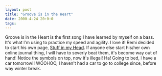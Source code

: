 ```yaml
---
layout: post
title: "Groove is in the Heart"
date: 2000-4-24 20:0:0
tags: 
---
```


Groove is in the Heart is the first song I have learned by myself on a bass. It's what I'm using to practice my speed and agility. I love it! Remi decided to start his own page, [Stuff in my Head][1]. If anyone else start his/her own online journal thing, I will have to severly beat them, it's become way out of hand! Notice the symbols on top, now it's illegal! Ha! Going to bed, I have a car tomorrow!! WOOHOO, I haven't had a car to go to college since, before way winter break.



   [1]: http://www.geocities.com/proremius/

